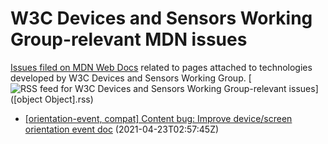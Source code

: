 # W3C Devices and Sensors Working Group-relevant MDN issues

[Issues filed on MDN Web Docs](https://github.com/mdn/content/issues) related to pages attached to technologies developed by W3C Devices and Sensors Working Group. [![RSS feed for W3C Devices and Sensors Working Group-relevant issues](https://www.w3.org/QA/2007/04/feed_icon)]([object Object].rss)

* [\[orientation-event, compat\] Content bug: Improve device/screen orientation event doc](https://github.com/mdn/content/issues/4400) (2021-04-23T02:57:45Z)
  
